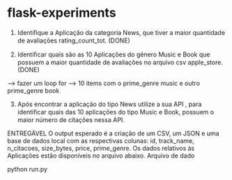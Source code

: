 # flask-experiments

1. Identiﬁque a Aplicação da categoria News, que tiver a
maior quantidade de avaliações rating_count_tot. (DONE)

2. Identiﬁcar quais são as 10 Aplicações do gênero
Music e Book que possuem a maior quantidade de
avaliações no arquivo csv apple_store. (DONE)

--> fazer um loop for --> 10 items com o prime_genre music e outro prime_genre book

3. Após encontrar a aplicação do tipo News utilize a sua
API , para identiﬁcar quais das 10 aplicações do tipo
Music e Book, possuem o maior número de citações
nessa API.

ENTREGÁVEL
O output esperado é a criação de um CSV, um JSON e uma
base de dados local com as respectivas colunas: id,
track_name, n_citacoes, size_bytes, price, prime_genre. Os
dados relativos às Aplicações estão disponíveis no arquivo
abaixo. Arquivo de dado

python run.py

